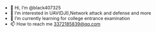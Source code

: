 - 👋 Hi, I’m @black407325
- 👀 I’m interested in UAV(DJI),Network attack and defense and more
- 🌱 I’m currently learning for college entrance examination
- 📫 How to reach me 3372185839@qq.com 

